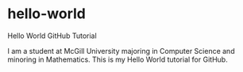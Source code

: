 # hello-world
Hello World GitHub Tutorial

I am a student at McGill University majoring in Computer Science and minoring in Mathematics. This is my Hello World tutorial for GitHub.
